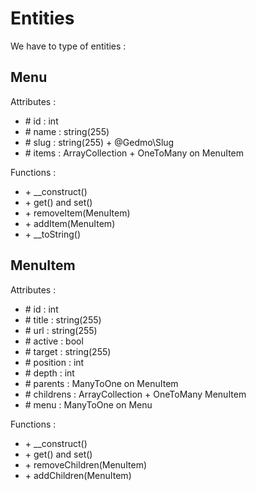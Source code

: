 Entities
========

We have to type of entities : 

Menu
----

Attributes :
- \# id : int
- \# name : string(255)
- \# slug : string(255) + @Gedmo\Slug
- \# items : ArrayCollection + OneToMany on MenuItem


Functions :
- \+ __construct()
- \+ get() and set()
- \+ removeItem(MenuItem)
- \+ addItem(MenuItem) 
- \+ __toString()

MenuItem
--------

Attributes :
- \# id : int
- \# title : string(255)
- \# url : string(255)
- \# active : bool
- \# target : string(255)
- \# position : int
- \# depth : int
- \# parents : ManyToOne on MenuItem
- \# childrens : ArrayCollection + OneToMany MenuItem
- \# menu : ManyToOne on Menu


Functions :
- \+ __construct()
- \+ get() and set()
- \+ removeChildren(MenuItem)
- \+ addChildren(MenuItem)